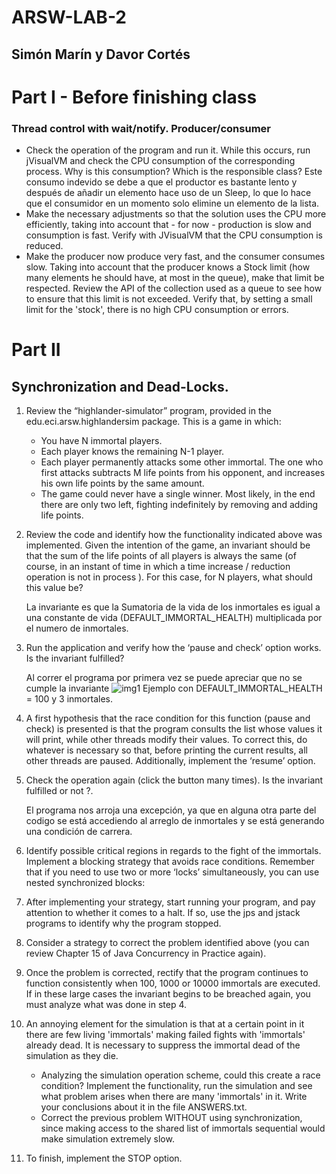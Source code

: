 # ARSW-LAB-2

## Simón Marín y Davor Cortés


# Part I - Before finishing class
### Thread control with wait/notify. Producer/consumer
* Check the operation of the program and run it. While this occurs, run jVisualVM and check the CPU consumption of the corresponding process. Why is this consumption? Which is the responsible class? 
    Este consumo indevido se debe a que el productor es bastante lento y después de añadir un elemento hace uso de un Sleep, lo que lo hace que el consumidor en un momento solo elimine un elemento de la lista.
* Make the necessary adjustments so that the solution uses the CPU more efficiently, taking into account that - for now - production is slow and consumption is fast. Verify with JVisualVM that the CPU consumption is reduced. 
* Make the producer now produce very fast, and the consumer consumes slow. Taking into account that the producer knows a Stock limit (how many elements he should have, at most in the queue), make that limit be respected. Review the API of the collection used as a queue to see how to ensure that this limit is not exceeded. Verify that, by setting a small limit for the 'stock', there is no high CPU consumption or errors.



# Part II
## Synchronization and Dead-Locks.

1. Review the “highlander-simulator” program, provided in the edu.eci.arsw.highlandersim package. This is a game in which:
    * You have N immortal players. 
    * Each player knows the remaining N-1 player.
    * Each player permanently attacks some other immortal. The one who first attacks subtracts M life points from his opponent, and increases his own life points by the same amount. 
    * The game could never have a single winner. Most likely, in the end there are only two left, fighting indefinitely by removing and adding life points. 
2. Review the code and identify how the functionality indicated above was implemented. Given the intention of the game, an invariant should be that the sum of the life points of all players is always the same (of course, in an instant of time in which a time increase / reduction operation is not in process ). For this case, for N players, what should this value be?

    La invariante es que la Sumatoria de la vida de los inmortales es igual a una constante de vida (DEFAULT_IMMORTAL_HEALTH) multiplicada por el numero de inmortales.
    
3. Run the application and verify how the ‘pause and check’ option works. Is the invariant fulfilled?

    Al correr el programa por primera vez se puede apreciar que no se cumple la invariante
    ![img1](https://cdn.discordapp.com/attachments/412414196781940760/747841949607919818/unknown.png)
    Ejemplo con DEFAULT_IMMORTAL_HEALTH = 100 y 3 inmortales.
    
4. A first hypothesis that the race condition for this function (pause and check) is presented is that the program consults the list whose values ​​it will print, while other threads modify their values. To correct this, do whatever is necessary so that, before printing the current results, all other threads are paused. Additionally, implement the ‘resume’ option.
5. Check the operation again (click the button many times). Is the invariant fulfilled or not ?.

    El programa nos arroja una excepción, ya que en alguna otra parte del codigo se está accediendo al arreglo de inmortales y se está generando una condición de carrera.
    
6. Identify possible critical regions in regards to the fight of the immortals. 
Implement a blocking strategy that avoids race conditions. Remember that if you need to use two or more ‘locks’ simultaneously, you can use nested synchronized blocks:
7. After implementing your strategy, start running your program, and pay attention to whether it comes to a halt. If so, use the jps and jstack programs to identify why the program stopped.
8. Consider a strategy to correct the problem identified above (you can review Chapter 15 of Java Concurrency in Practice again).
9. Once the problem is corrected, rectify that the program continues to function consistently when 100, 1000 or 10000 immortals are executed. If in these large cases the invariant begins to be breached again, you must analyze what was done in step 4.
10. An annoying element for the simulation is that at a certain point in it there are few living 'immortals' making failed fights with 'immortals' already dead. It is necessary to suppress the immortal dead of the simulation as they die. 
    * Analyzing the simulation operation scheme, could this create a race condition? Implement the functionality, run the simulation and see what problem arises when there are many 'immortals' in it. Write your conclusions about it in the file ANSWERS.txt. 
    * Correct the previous problem WITHOUT using synchronization, since making access to the shared list of immortals sequential would make simulation extremely slow. 
11. To finish, implement the STOP option.